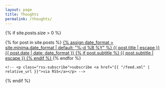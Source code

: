 ```yaml
---
layout: page
title: Thoughts
permalink: /thoughts/
---
```


<div class="home">

  {% if site.posts.size > 0 %}
    <div class="post-list">
      {% for post in site.posts %}
        <a class="post-link-container" href="{{ post.url | relative_url }}">
          {% assign date_format = site.minima.date_format | default: "%-d %B %Y" %}
          <span class="post-thumbnail-image"></span>
          <span class="h3">
            {{ post.title | escape }}
          </span>
          <span class="post-meta">{{ post.date | date: date_format }}</span>
          {% if post.subtitle %}
            <span> {{ post.subtitle | escape }}</span>
          {% endif %}
        </a>
      {% endfor %}
    </div>

    <!-- <p class="rss-subscribe">subscribe <a href="{{ "/feed.xml" | relative_url }}">via RSS</a></p> -->

  {% endif %}

</div>
